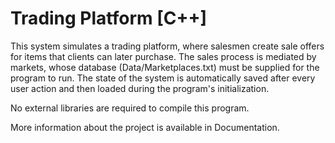 # Trading Platform [C++]

This system simulates a trading platform, where salesmen create sale offers for items that clients can later purchase. The sales process is mediated by markets, whose database (Data/Marketplaces.txt) must be supplied for the program to run. The state of the system is automatically saved after every user action and then loaded during the program's initialization.

No external libraries are required to compile this program.

More information about the project is available in Documentation.